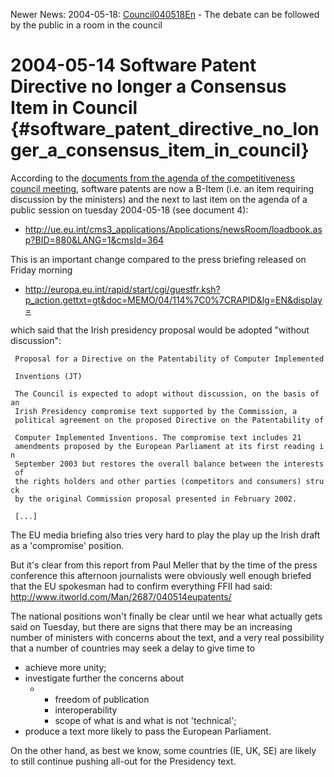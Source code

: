 Newer News: 2004-05-18: [Council040518En](Council040518En "wikilink") -
The debate can be followed by the public in a room in the council

# 2004-05-14 Software Patent Directive no longer a Consensus Item in Council {#software_patent_directive_no_longer_a_consensus_item_in_council}

According to the [documents from the agenda of the competitiveness
council
meeting](http://ue.eu.int/cms3_applications/Applications/newsRoom/loadbook.asp?BID=880&LANG=1&cmsId=364 "wikilink"),
software patents are now a B-Item (i.e. an item requiring discussion by
the ministers) and the next to last item on the agenda of a public
session on tuesday 2004-05-18 (see document 4):

-   <http://ue.eu.int/cms3_applications/Applications/newsRoom/loadbook.asp?BID=880&LANG=1&cmsId=364>

This is an important change compared to the press briefing released on
Friday morning

-   <http://europa.eu.int/rapid/start/cgi/guestfr.ksh?p_action.gettxt=gt&doc=MEMO/04/114%7C0%7CRAPID&lg=EN&display=>

which said that the Irish presidency proposal would be adopted \"without
discussion\":

` Proposal for a Directive on the Patentability of Computer Implemented `\
` Inventions (JT)`

` The Council is expected to adopt without discussion, on the basis of an `\
` Irish Presidency compromise text supported by the Commission, a `\
` political agreement on the proposed Directive on the Patentability of `\
` Computer Implemented Inventions. The compromise text includes 21 `\
` amendments proposed by the European Parliament at its first reading in `\
` September 2003 but restores the overall balance between the interests of `\
` the rights holders and other parties (competitors and consumers) struck `\
` by the original Commission proposal presented in February 2002.`\
` `\
` [...] `

The EU media briefing also tries very hard to play the play up the Irish
draft as a \'compromise\' position.

But it\'s clear from this report from Paul Meller that by the time of
the press conference this afternoon journalists were obviously well
enough briefed that the EU spokesman had to confirm everything FFII had
said: <http://www.itworld.com/Man/2687/040514eupatents/>

The national positions won\'t finally be clear until we hear what
actually gets said on Tuesday, but there are signs that there may be an
increasing number of ministers with concerns about the text, and a very
real possibility that a number of countries may seek a delay to give
time to

-   achieve more unity;
-   investigate further the concerns about
    -   -   freedom of publication
        -   interoperability
        -   scope of what is and what is not \'technical\';
-   produce a text more likely to pass the European Parliament.

On the other hand, as best we know, some countries (IE, UK, SE) are
likely to still continue pushing all-out for the Presidency text.
